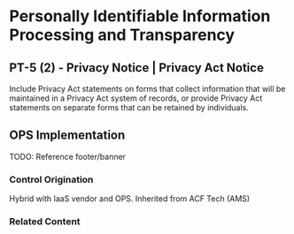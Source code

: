 # Personally Identifiable Information Processing and Transparency
## PT-5 (2) - Privacy Notice | Privacy Act Notice

Include Privacy Act statements on forms that collect information that will be maintained in a Privacy Act system of records, or provide Privacy Act statements on separate forms that can be retained by individuals.

## OPS Implementation

TODO: Reference footer/banner

### Control Origination

Hybrid with IaaS vendor and OPS. Inherited from ACF Tech (AMS)

### Related Content
